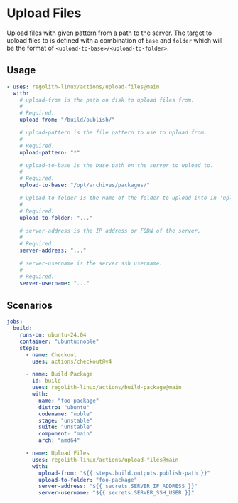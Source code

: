 # Upload Files

Upload files with given pattern from a path to the server. The target to upload
files to is defined with a combination of `base` and `folder` which will be the
format of `<upload-to-base>/<upload-to-folder>`.

## Usage

```yaml
- uses: regolith-linux/actions/upload-files@main
  with:
    # upload-from is the path on disk to upload files from.
    #
    # Required.
    upload-from: "/build/publish/"

    # upload-pattern is the file pattern to use to upload from.
    #
    # Required.
    upload-pattern: "*"

    # upload-to-base is the base path on the server to upload to.
    #
    # Required.
    upload-to-base: "/opt/archives/packages/"

    # upload-to-folder is the name of the folder to upload into in 'upload-to-base'.
    #
    # Required.
    upload-to-folder: "..."

    # server-address is the IP address or FQDN of the server.
    #
    # Required.
    server-address: "..."

    # server-username is the server ssh username.
    #
    # Required.
    server-username: "..."
```

## Scenarios

```yaml
jobs:
  build:
    runs-on: ubuntu-24.04
    container: "ubuntu:noble"
    steps:
      - name: Checkout
        uses: actions/checkout@v4

      - name: Build Package
        id: build
        uses: regolith-linux/actions/build-package@main
        with:
          name: "foo-package"
          distro: "ubuntu"
          codename: "noble"
          stage: "unstable"
          suite: "unstable"
          component: "main"
          arch: "amd64"

      - name: Upload Files
        uses: regolith-linux/actions/upload-files@main
        with:
          upload-from: "${{ steps.build.outputs.publish-path }}"
          upload-to-folder: "foo-package"
          server-address: "${{ secrets.SERVER_IP_ADDRESS }}"
          server-username: "${{ secrets.SERVER_SSH_USER }}"
```
